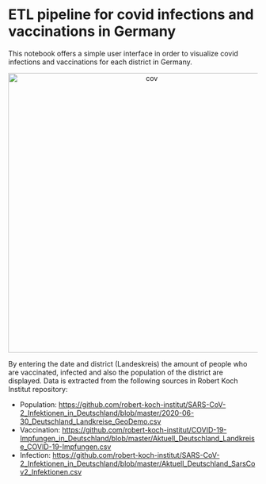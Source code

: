 # ETL pipeline for covid infections and vaccinations in Germany

This notebook offers a simple user interface in order to visualize covid infections and vaccinations for each district in Germany.
<p align="center">
  <img width="564" alt="cov" src="https://user-images.githubusercontent.com/74857138/129533860-68a903c6-8cce-49e6-804a-3c2b2ee08e6e.PNG">
</p>

By entering the date and district (Landeskreis) the amount of people who are vaccinated, infected and also the population of the district are displayed. Data is extracted from the following sources in Robert Koch Institut repository:
* Population: https://github.com/robert-koch-institut/SARS-CoV-2_Infektionen_in_Deutschland/blob/master/2020-06-30_Deutschland_Landkreise_GeoDemo.csv
* Vaccination: https://github.com/robert-koch-institut/COVID-19-Impfungen_in_Deutschland/blob/master/Aktuell_Deutschland_Landkreise_COVID-19-Impfungen.csv 
* Infection: https://github.com/robert-koch-institut/SARS-CoV-2_Infektionen_in_Deutschland/blob/master/Aktuell_Deutschland_SarsCov2_Infektionen.csv
